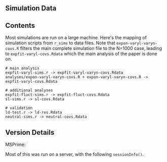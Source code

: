 ## Simulation Data

## Contents

Most simulations are run on a large machine. Here's the mapping of simulation
scripts from `r_sims` to data files. Note that `expon-varyl-varyn-covs.R`
filters the main complete simulation file to the N=1000 case, leading to
`expfit-varyl-covs.Rdata` which the main analysis of the paper is done on.

```
# main analysis
expfit-varyl-sims.r -> expfit-varyl-varyn-covs.Rdata
analyses/expon-varyl-varyn-covs.R + expon-varyl-varyn-covs.R -> expfit-varyl-covs.Rdata

# additional analyses
expfit-fluct-sims.r -> expfit-fluct-covs.Rdata
sl-sims.r -> sl-covs.Rdata

# validation
ld-test.r -> ld-res.Rdata
neutral-sims.r -> neutral-covs.Rdata
```

## Version Details

MSPrime:

Most of this was run on a server, with the following `sessionInfo()`. 



